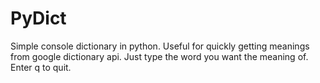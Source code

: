 # PyDict
Simple console dictionary in python. Useful for quickly getting meanings from google dictionary api.
Just type the word you want the meaning of.
Enter q to quit.
